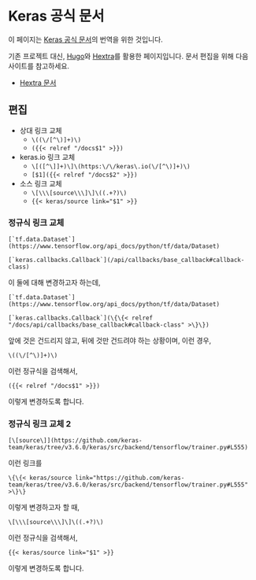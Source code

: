 # Keras 공식 문서

이 페이지는 [Keras 공식 문서](https://keras.io/)의 번역을 위한 것입니다.

기존 프로젝트 대신, [Hugo](https://gohugo.io/)와 [Hextra](https://imfing.github.io/hextra/)를 활용한 페이지입니다.
문서 편집을 위해 다음 사이트를 참고하세요.

- [Hextra 문서](https://imfing.github.io/hextra/docs/)

## 편집

- 상대 링크 교체
  - `\((\/[^\)]+)\)`
  - `({{< relref "/docs$1" >}})`
- keras.io 링크 교체
  - `\[([^\]]+)\]\(https:\/\/keras\.io(\/[^\)]+)\)`
  - `[$1]({{< relref "/docs$2" >}})`
- 소스 링크 교체
  - `\[\\\[source\\\]\]\((.+?)\)`
  - `{{< keras/source link="$1" >}}`

### 정규식 링크 교체

```plain
[`tf.data.Dataset`](https://www.tensorflow.org/api_docs/python/tf/data/Dataset)

[`keras.callbacks.Callback`](/api/callbacks/base_callback#callback-class)
```

이 둘에 대해 변경하고자 하는데,

```plain
[`tf.data.Dataset`](https://www.tensorflow.org/api_docs/python/tf/data/Dataset)

[`keras.callbacks.Callback`](\{\{< relref "/docs/api/callbacks/base_callback#callback-class" >\}\})
```

앞에 것은 건드리지 않고, 뒤에 것만 건드려야 하는 상황이며, 이런 경우,

```plain
\((\/[^\)]+)\)
```

이런 정규식을 검색해서,

```plain
({{< relref "/docs$1" >}})
```

이렇게 변경하도록 합니다.

### 정규식 링크 교체 2

```plain
[\[source\]](https://github.com/keras-team/keras/tree/v3.6.0/keras/src/backend/tensorflow/trainer.py#L555)
```

이런 링크를

```plain
\{\{< keras/source link="https://github.com/keras-team/keras/tree/v3.6.0/keras/src/backend/tensorflow/trainer.py#L555" >\}\}
```

이렇게 변경하고자 할 때,

```plain
\[\\\[source\\\]\]\((.+?)\)
```

이런 정규식을 검색해서,

```plain
{{< keras/source link="$1" >}}
```

이렇게 변경하도록 합니다.
